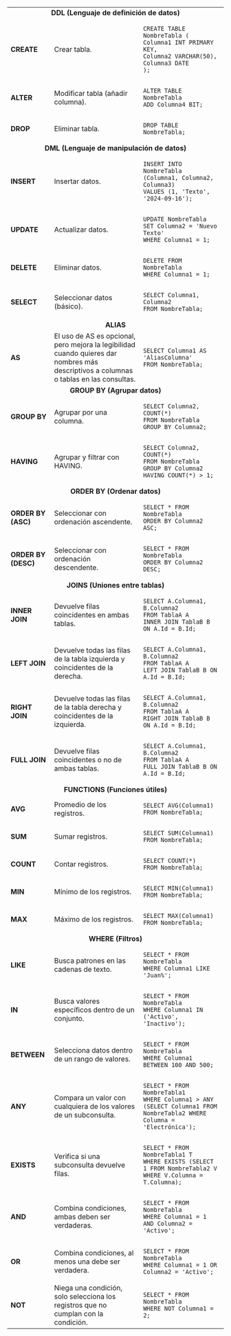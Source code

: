 
<table>
<tr>
    <td colspan=3 style="text-align: center; font-weight: bold;">
        DDL (Lenguaje de definición de datos)
    </td>
</tr>
<tr>
    <td style="font-weight: bold;">CREATE</td>
    <td>Crear tabla.</td>
    <td>
<pre><code>CREATE TABLE NombreTabla (
Columna1 INT PRIMARY KEY,
Columna2 VARCHAR(50),
Columna3 DATE
);</code></pre>
    </td>
</tr>
<tr>
    <td style="font-weight: bold;">ALTER</td>
    <td>Modificar tabla (añadir columna).</td>
    <td>
<pre><code>ALTER TABLE NombreTabla
ADD Columna4 BIT;
</code></pre>
    </td>
</tr>
<tr>
    <td style="font-weight: bold;">DROP</td>
    <td>Eliminar tabla.</td>
    <td>
<pre><code>DROP TABLE NombreTabla;
</code></pre>
    </td>
</tr>
<tr>
    <td colspan=3 style="text-align: center; font-weight: bold;">
        DML (Lenguaje de manipulación de datos)
    </td>
</tr>
<tr>
    <td style="font-weight: bold;">INSERT</td>
    <td>Insertar datos.</td>
    <td>
<pre><code>INSERT INTO NombreTabla (Columna1, Columna2, Columna3)
VALUES (1, 'Texto', '2024-09-16');
</code></pre>
    </td>
</tr>
<tr>
    <td style="font-weight: bold;">UPDATE</td>
    <td>Actualizar datos.</td>
    <td>
<pre><code>UPDATE NombreTabla
SET Columna2 = 'Nuevo Texto'
WHERE Columna1 = 1;
</code></pre>
    </td>
</tr>
<tr>
    <td style="font-weight: bold;">DELETE</td>
    <td>Eliminar datos.</td>
    <td>
<pre><code>DELETE FROM NombreTabla
WHERE Columna1 = 1;
</code></pre>
    </td>
</tr>
<tr>
    <td style="font-weight: bold;">SELECT</td>
    <td>Seleccionar datos (básico).</td>
    <td>
<pre><code>SELECT Columna1, Columna2
FROM NombreTabla;
</code></pre>
    </td>
</tr>
<tr>
    <td colspan=3 style="text-align: center; font-weight: bold;">ALIAS</td>
</tr>
<tr>
    <td style="font-weight: bold;">AS</td>
    <td>El uso de AS es opcional, pero mejora la legibilidad cuando quieres dar nombres más descriptivos a columnas o tablas en las consultas.</td>
    <td>
<pre><code>SELECT Columna1 AS 'AliasColumna'
FROM NombreTabla;
</code></pre>
    </td>
</tr>
<tr>
    <td colspan=3 style="text-align: center; font-weight: bold;">GROUP BY (Agrupar datos)</td>
</tr>
<tr>
    <td style="font-weight: bold;">GROUP BY</td>
    <td>Agrupar por una columna.</td>
    <td>
<pre><code>SELECT Columna2, COUNT(*)
FROM NombreTabla
GROUP BY Columna2;
</code></pre>
    </td>
</tr>
<tr>
    <td style="font-weight: bold;">HAVING</td>
    <td>Agrupar y filtrar con HAVING.</td>
    <td>
<pre><code>SELECT Columna2, COUNT(*)
FROM NombreTabla
GROUP BY Columna2
HAVING COUNT(*) > 1;
</code></pre>
    </td>
</tr>
<tr>
    <td colspan=3 style="text-align: center; font-weight: bold;">ORDER BY (Ordenar datos)</td>
</tr>
<tr>
    <td style="font-weight: bold;">ORDER BY (ASC)</td>
    <td>Seleccionar con ordenación ascendente.</td>
    <td>
<pre><code>SELECT * FROM NombreTabla
ORDER BY Columna2 ASC;
</code></pre>
    </td>
</tr>
<tr>
    <td style="font-weight: bold;">ORDER BY (DESC)</td>
    <td>Seleccionar con ordenación descendente.</td>
    <td>
<pre><code>SELECT * FROM NombreTabla
ORDER BY Columna2 DESC;
</code></pre>
    </td>
</tr>
<tr>
    <td colspan=3 style="text-align: center; font-weight: bold;">JOINS (Uniones entre tablas)</td>
</tr>
<tr>
    <td style="font-weight: bold;">INNER JOIN</td>
    <td>Devuelve filas coincidentes en ambas tablas.</td>
    <td>
<pre><code>SELECT A.Columna1, B.Columna2
FROM TablaA A
INNER JOIN TablaB B ON A.Id = B.Id;
</code></pre>
    </td>
</tr>
<tr>
    <td style="font-weight: bold;">LEFT JOIN</td>
    <td>Devuelve todas las filas de la tabla izquierda y coincidentes de la derecha.</td>
    <td>
<pre><code>SELECT A.Columna1, B.Columna2
FROM TablaA A
LEFT JOIN TablaB B ON A.Id = B.Id;
</code></pre>
    </td>
</tr>
<tr>
    <td style="font-weight: bold;">RIGHT JOIN</td>
    <td>Devuelve todas las filas de la tabla derecha y coincidentes de la izquierda.</td>
    <td>
<pre><code>SELECT A.Columna1, B.Columna2
FROM TablaA A
RIGHT JOIN TablaB B ON A.Id = B.Id;
</code></pre>
    </td>
</tr>
<tr>
    <td style="font-weight: bold;">FULL JOIN</td>
    <td>Devuelve filas coincidentes o no de ambas tablas.</td>
    <td>
<pre><code>SELECT A.Columna1, B.Columna2
FROM TablaA A
FULL JOIN TablaB B ON A.Id = B.Id;
</code></pre>
    </td>
</tr>
<tr>
    <td colspan=3 style="text-align: center; font-weight: bold;">FUNCTIONS (Funciones útiles)</td>
</tr>
<tr>
    <td style="font-weight: bold;">AVG</td>
    <td>Promedio de los registros.</td>
    <td>
<pre><code>SELECT AVG(Columna1)
FROM NombreTabla;
</code></pre>
    </td>
</tr>
<tr>
    <td style="font-weight: bold;">SUM</td>
    <td>Sumar registros.</td>
    <td>
<pre><code>SELECT SUM(Columna1)
FROM NombreTabla;
</code></pre>
    </td>
</tr>
<tr>
    <td style="font-weight: bold;">COUNT</td>
    <td>Contar registros.</td>
    <td>
<pre><code>SELECT COUNT(*)
FROM NombreTabla;
</code></pre>
    </td>
</tr>
<tr>
    <td style="font-weight: bold;">MIN</td>
    <td>Mínimo de los registros.</td>
    <td>
<pre><code>SELECT MIN(Columna1)
FROM NombreTabla;
</code></pre>
    </td>
</tr>
<tr>
    <td style="font-weight: bold;">MAX</td>
    <td>Máximo de los registros.</td>
    <td>
<pre><code>SELECT MAX(Columna1)
FROM NombreTabla;
</code></pre>
    </td>
</tr>
<tr>
    <td colspan=3 style="text-align: center; font-weight: bold;">WHERE (Filtros)</td>
</tr>
<tr>
    <td style="font-weight: bold;">LIKE</td>
    <td>Busca patrones en las cadenas de texto.</td>
    <td>
<pre><code>SELECT * FROM NombreTabla
WHERE Columna1 LIKE 'Juan%';
</code></pre>
    </td>
</tr>
<tr>
    <td style="font-weight: bold;">IN</td>
    <td>Busca valores específicos dentro de un conjunto.</td>
    <td>
<pre><code>SELECT * FROM NombreTabla
WHERE Columna1 IN ('Activo', 'Inactivo');
</code></pre>
    </td>
</tr>
<tr>
    <td style="font-weight: bold;">BETWEEN</td>
    <td>Selecciona datos dentro de un rango de valores.</td>
    <td>
<pre><code>SELECT * FROM NombreTabla
WHERE Columna1 BETWEEN 100 AND 500;
</code></pre>
    </td>
</tr>
<tr>
    <td style="font-weight: bold;">ANY</td>
    <td>Compara un valor con cualquiera de los valores de un subconsulta.</td>
    <td>
<pre><code>SELECT * FROM NombreTabla1
WHERE Columna1 > ANY (SELECT Columna1 FROM NombreTabla2 WHERE Columna = 'Electrónica');
</code></pre>
    </td>
</tr>
<tr>
    <td style="font-weight: bold;">EXISTS</td>
    <td>Verifica si una subconsulta devuelve filas.</td>
    <td>
<pre><code>SELECT * FROM NombreTabla1 T
WHERE EXISTS (SELECT 1 FROM NombreTabla2 V WHERE V.Columna = T.Columna);
</code></pre>
    </td>
</tr>
<tr>
    <td style="font-weight: bold;">AND</td>
    <td>Combina condiciones, ambas deben ser verdaderas.</td>
    <td>
<pre><code>SELECT * FROM NombreTabla
WHERE Columna1 = 1 AND Columna2 = 'Activo';
</code></pre>
    </td>
</tr>
<tr>
    <td style="font-weight: bold;">OR</td>
    <td>Combina condiciones, al menos una debe ser verdadera.</td>
    <td>
<pre><code>SELECT * FROM NombreTabla
WHERE Columna1 = 1 OR Columna2 = 'Activo';
</code></pre>
    </td>
</tr>
<tr>
    <td style="font-weight: bold;">NOT</td>
    <td>Niega una condición, solo selecciona los registros que no cumplan con la condición.</td>
    <td>
<pre><code>SELECT * FROM NombreTabla
WHERE NOT Columna1 = 2;
</code></pre>
    </td>
</tr>
</table>